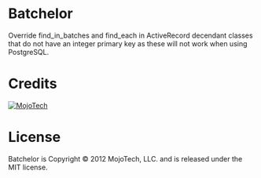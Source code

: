 Batchelor
=========

Override find_in_batches and find_each in ActiveRecord decendant classes that do not have an integer primary key as these will not work when using PostgreSQL.

Credits
==========

[![MojoTech](http://www.mojotech.com/press/logo.png)](http://www.mojotech.com)

License
==========

Batchelor is Copyright © 2012 MojoTech, LLC. and is released under the MIT license.